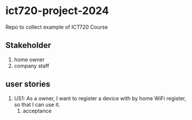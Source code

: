 # ict720-project-2024
Repo to collect example of ICT720 Course


## Stakeholder
1. home owner
2. company staff

## user stories
1. US1: As a owner, I want to register a device with by home WiFi register, so that I can use it.
     1. acceptance 
